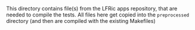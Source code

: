 This directory contains file(s) from the LFRic apps repository, that are
needed to compile the tests. All files here get copied into the ``preprocessed``
directory (and then are compiled with the existing Makefiles)
